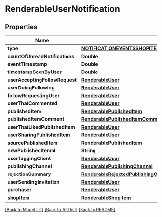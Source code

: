 # RenderableUserNotification

## Properties
Name | Type | Description | Notes
------------ | ------------- | ------------- | -------------
**type** | [**NOTIFICATIONEVENTSSHOPITEMSOLD**](NOTIFICATIONEVENTSSHOPITEMSOLD.md) |  | 
**countOfUnreadNotifications** | **Double** |  | 
**eventTimestamp** | **Double** |  | 
**timestampSeenByUser** | **Double** |  | [optional] 
**userAcceptingFollowRequest** | [**RenderableUser**](RenderableUser.md) |  | 
**userDoingFollowing** | [**RenderableUser**](RenderableUser.md) |  | 
**followRequestingUser** | [**RenderableUser**](RenderableUser.md) |  | 
**userThatCommented** | [**RenderableUser**](RenderableUser.md) |  | 
**publishedItem** | [**RenderablePublishedItem**](RenderablePublishedItem.md) |  | 
**publishedItemComment** | [**RenderablePublishedItemComment**](RenderablePublishedItemComment.md) |  | 
**userThatLikedPublishedItem** | [**RenderableUser**](RenderableUser.md) |  | 
**userSharingPublishedItem** | [**RenderableUser**](RenderableUser.md) |  | 
**sourcePublishedItem** | [**RenderablePublishedItem**](RenderablePublishedItem.md) |  | 
**newPublishedItemId** | **String** |  | 
**userTaggingClient** | [**RenderableUser**](RenderableUser.md) |  | 
**publishingChannel** | [**RenderablePublishingChannel**](RenderablePublishingChannel.md) |  | 
**rejectionSummary** | [**RenderableRejectedPublishingChannelSubmissionNotificationRejectionSummary**](RenderableRejectedPublishingChannelSubmissionNotificationRejectionSummary.md) |  | 
**userSendingInvitation** | [**RenderableUser**](RenderableUser.md) |  | 
**purchaser** | [**RenderableUser**](RenderableUser.md) |  | 
**shopItem** | [**RenderableShopItem**](RenderableShopItem.md) |  | 

[[Back to Model list]](../README.md#documentation-for-models) [[Back to API list]](../README.md#documentation-for-api-endpoints) [[Back to README]](../README.md)


